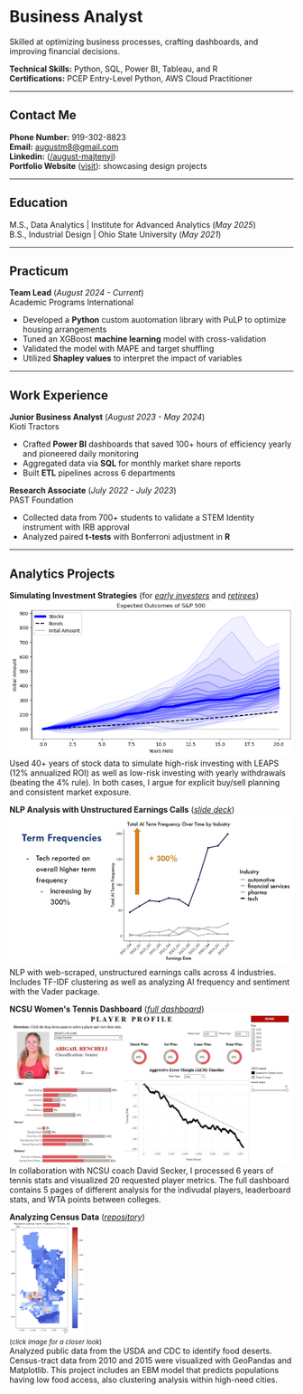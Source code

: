 <style>
  @import url('custom.css');
</style>

# Business Analyst
Skilled at optimizing business processes, crafting dashboards, and improving financial decisions.  

**Technical Skills:** Python, SQL, Power BI, Tableau, and R   
**Certifications:** PCEP Entry-Level Python, AWS Cloud Practitioner  

__________________________________________________________________________

## Contact Me  
**Phone Number:** 919-302-8823  
**Email:** augustm8@gmail.com  
**Linkedin:** ([/august-majtenyi](https://www.linkedin.com/in/august-majtenyi/))  
**Portfolio Website** ([visit](https://augustmajtenyi.github.io/)): showcasing design projects

__________________________________________________________________________

## Education  
M.S., Data Analytics | Institute for Advanced Analytics (_May 2025_)  
B.S., Industrial Design | Ohio State University (_May 2021_)  

__________________________________________________________________________

## Practicum  
**Team Lead** (_August 2024 - Current_)  
Academic Programs International   
- Developed a **Python** custom auotomation library with PuLP to optimize housing arrangements   
- Tuned an XGBoost **machine learning** model with cross-validation  
- Validated the model with MAPE and target shuffling
- Utilized **Shapley values** to interpret the impact of variables  
<!-- • Developing our custom automation into a fully functioning library with complete documentation  -->
<!-- • Web-scraping competitor market data for company directors to evaluate yearly session price changes  -->

__________________________________________________________________________

## Work Experience
**Junior Business Analyst** (_August 2023 - May 2024_)  
Kioti Tractors  

- Crafted **Power BI** dashboards that saved 100+ hours of efficiency yearly and pioneered daily monitoring  
- Aggregated data via **SQL** for monthly market share reports
- Built **ETL** pipelines across 6 departments
<!--  • Pioneered daily sales monitoring for company executives to make decisions on quarterly sales programs  -->

**Research Associate** (_July 2022 - July 2023_)  
PAST Foundation  
- Collected data from 700+ students to validate a STEM Identity instrument with IRB approval
- Analyzed paired **t-tests** with Bonferroni adjustment in **R**  
<!-- to identify significant trends in STEM Identity -->  
<!-- • Taught JavaScript, Game Design, and Virtual Reality 3D modeling to youth ages 10 – 18-->

__________________________________________________________________________

## Analytics Projects

**Simulating Investment Strategies** (for [_early investers_](https://augustmajtenyi.github.io/LifecycleInvesting.html) and [_retirees_](https://docs.google.com/presentation/d/1-zWkbZO2mmfR0C3_16uwTn6SoKVOny2OcJu-i-yGLlY/edit?usp=sharing))
<kbd>
  <img src="Pictures/20yearsHeld_SP500_82toNow_updated.png" alt="Investing Analysis overview pic"/>
</kbd>  
Used 40+ years of stock data to simulate high-risk investing with LEAPS (12% annualized ROI) as well as low-risk investing with yearly withdrawals (beating the 4% rule). In both cases, I argue for explicit buy/sell planning and consistent market exposure.  


**NLP Analysis with Unstructured Earnings Calls** ([_slide deck_](https://docs.google.com/presentation/d/1CUsx_gHMNNeO195B45ehTEtIM6fHCL4NptkPNdBgieM/edit?usp=sharing))
<kbd>
  <img src="Pictures/AITextAnalytics.jpg" alt="NLP overview pic"/>
</kbd>  
NLP with web-scraped, unstructured earnings calls across 4 industries. Includes TF-IDF clustering as well as analyzing AI frequency and sentiment with the Vader package.


**NCSU Women's Tennis Dashboard** ([_full dashboard_](https://public.tableau.com/app/profile/august.majtenyi/viz/Blue17NCSUTennisDashboard/NCStatePlayerProfiles))
<kbd>
  <img src="Pictures/Dashboard.JPG" alt="Tableau dashboard overview pic"/>
</kbd>  
In collaboration with NCSU coach David Secker, I processed 6 years of tennis stats and visualized 20 requested player metrics. The full dashboard contains 5 pages of different analysis for the indivudal players, leaderboard stats, and WTA points between colleges.


**Analyzing Census Data** ([_repository_](https://github.com/AugustMajtenyi/FoodAccessExploration))  
<a href="Pictures/Phoenix Population Lacking Health Insurance.png" target="_blank">
  <kbd>
    <img src="Pictures/Phoenix Population Lacking Health Insurance.png" alt="Geographic analysis overview pic" style="max-height: 200px;" />
  </kbd>
</a>  
<small>(_click image for a closer look_)</small>  
Analyzed public data from the USDA and CDC to identify food deserts. Census-tract data from 2010 and 2015 were visualized with GeoPandas and Matplotlib. This project includes an EBM model that predicts populations having low food access, also clustering analysis within high-need cities.

